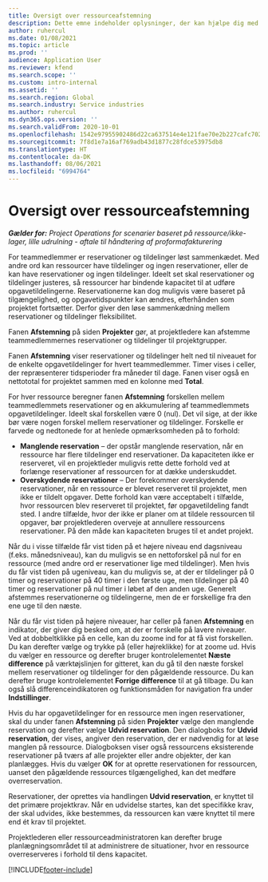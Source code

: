 ```yaml
---
title: Oversigt over ressourceafstemning
description: Dette emne indeholder oplysninger, der kan hjælpe dig med at sikre, at ressourcereservationer og tildelinger for projekter stemmer overens.
author: ruhercul
ms.date: 01/08/2021
ms.topic: article
ms.prod: ''
audience: Application User
ms.reviewer: kfend
ms.search.scope: ''
ms.custom: intro-internal
ms.assetid: ''
ms.search.region: Global
ms.search.industry: Service industries
ms.author: ruhercul
ms.dyn365.ops.version: ''
ms.search.validFrom: 2020-10-01
ms.openlocfilehash: 1542e97955902486d22ca637514e4e121fae70e2b227cafc7020c031061b5f98
ms.sourcegitcommit: 7f8d1e7a16af769adb43d1877c28fdce53975db8
ms.translationtype: HT
ms.contentlocale: da-DK
ms.lasthandoff: 08/06/2021
ms.locfileid: "6994764"
---
```

# <a name="resource-reconciliation-overview"></a>Oversigt over ressourceafstemning

_**Gælder for:** Project Operations for scenarier baseret på ressource/ikke-lager, lille udrulning - aftale til håndtering af proformafakturering_

For teammedlemmer er reservationer og tildelinger løst sammenkædet. Med andre ord kan ressourcer have tildelinger og ingen reservationer, eller de kan have reservationer og ingen tildelinger. Ideelt set skal reservationer og tildelinger justeres, så ressourcer har bindende kapacitet til at udføre opgavetildelingerne. Reservationerne kan dog muligvis være baseret på tilgængelighed, og opgavetidspunkter kan ændres, efterhånden som projektet fortsætter. Derfor giver den løse sammenkædning mellem reservationer og tildelinger fleksibilitet.

Fanen **Afstemning** på siden **Projekter** gør, at projektledere kan afstemme teammedlemmernes reservationer og tildelinger til projektgrupper.

Fanen **Afstemning** viser reservationer og tildelinger helt ned til niveauet for de enkelte opgavetildelinger for hvert teammedlemmer. Timer vises i celler, der repræsenterer tidsperioder fra måneder til dage. Fanen viser også en nettototal for projektet sammen med en kolonne med **Total**.

For hver ressource beregner fanen **Afstemning** forskellen mellem teammedlemmets reservationer og en akkumulering af teammedlemmets opgavetildelinger. Ideelt skal forskellen være 0 (nul). Det vil sige, at der ikke bør være nogen forskel mellem reservationer og tildelinger. Forskelle er farvede og nedtonede for at henlede opmærksomheden på to forhold:

- **Manglende reservation** – der opstår manglende reservation, når en ressource har flere tildelinger end reservationer. Da kapaciteten ikke er reserveret, vil en projektleder muligvis rette dette forhold ved at forlænge reservationer af ressourcen for at dække underskuddet.
- **Overskydende reservationer** – Der forekommer overskydende reservationer, når en ressource er blevet reserveret til projektet, men ikke er tildelt opgaver. Dette forhold kan være acceptabelt i tilfælde, hvor ressourcen blev reserveret til projektet, før opgavetildeling fandt sted. I andre tilfælde, hvor der ikke er planer om at tildele ressourcen til opgaver, bør projektlederen overveje at annullere ressourcens reservationer. På den måde kan kapaciteten bruges til et andet projekt.

Når du i visse tilfælde får vist tiden på et højere niveau end dagsniveau (f.eks. månedsniveau), kan du muligvis se en nettoforskel på nul for en ressource (med andre ord er reservationer lige med tildelinger). Men hvis du får vist tiden på ugeniveau, kan du muligvis se, at der er tildelinger på 0 timer og reservationer på 40 timer i den første uge, men tildelinger på 40 timer og reservationer på nul timer i løbet af den anden uge. Generelt afstemmes reservationerne og tildelingerne, men de er forskellige fra den ene uge til den næste.

Når du får vist tiden på højere niveauer, har celler på fanen **Afstemning** en indikator, der giver dig besked om, at der er forskelle på lavere niveauer. Ved at dobbeltklikke på en celle, kan du zoome ind for at få vist forskellen. Du kan derefter vælge og trykke på (eller højreklikke) for at zoome ud. Hvis du vælger en ressource og derefter bruger kontrolelementet **Næste difference** på værktøjslinjen for gitteret, kan du gå til den næste forskel mellem reservationer og tildelinger for den pågældende ressource. Du kan derefter bruge kontrolelementet **Forrige difference** til at gå tilbage. Du kan også slå differenceindikatoren og funktionsmåden for navigation fra under **Indstillinger**.

Hvis du har opgavetildelinger for en ressource men ingen reservationer, skal du under fanen **Afstemning** på siden **Projekter** vælge den manglende reservation og derefter vælge **Udvid reservation**. Den dialogboks for **Udvid reservation**, der vises, angiver den reservation, der er nødvendig for at løse manglen på ressource. Dialogboksen viser også ressourcens eksisterende reservationer på tværs af alle projekter eller andre objekter, der kan planlægges. Hvis du vælger **OK** for at oprette reservationen for ressourcen, uanset den pågældende ressources tilgængelighed, kan det medføre overreservation.

Reservationer, der oprettes via handlingen **Udvid reservation**, er knyttet til det primære projektkrav. Når en udvidelse startes, kan det specifikke krav, der skal udvides, ikke bestemmes, da ressourcen kan være knyttet til mere end ét krav til projektet.

Projektlederen eller ressourceadministratoren kan derefter bruge planlægningsområdet til at administrere de situationer, hvor en ressource overreserveres i forhold til dens kapacitet.


[!INCLUDE[footer-include](../includes/footer-banner.md)]
